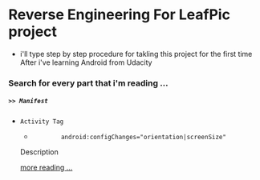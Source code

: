 # Reverse Engineering For LeafPic project

* i'll type step by step procedure for takling this project for the first time After i've learning Android from Udacity


### Search for every part that i'm reading ...

##### `>> Manifest`
  * `Activity Tag`
    *             android:configChanges="orientation|screenSize"
    
    Description

    [more reading ...](http://code.hootsuite.com/orientation-changes-on-android/) 
